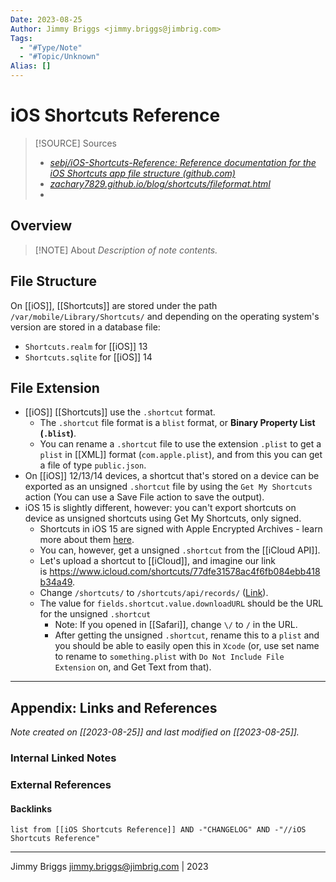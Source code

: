 ```yaml
---
Date: 2023-08-25
Author: Jimmy Briggs <jimmy.briggs@jimbrig.com>
Tags:
  - "#Type/Note"
  - "#Topic/Unknown"
Alias: []
---
```


# iOS Shortcuts Reference

> [!SOURCE] Sources
> - *[sebj/iOS-Shortcuts-Reference: Reference documentation for the iOS Shortcuts app file structure (github.com)](https://github.com/sebj/iOS-Shortcuts-Reference)*
> - *[zachary7829.github.io/blog/shortcuts/fileformat.html](https://zachary7829.github.io/blog/shortcuts/fileformat.html)*
> - 

## Overview

> [!NOTE] About
> *Description of note contents.*

## File Structure

On [[iOS]], [[Shortcuts]] are stored under the path `/var/mobile/Library/Shortcuts/` and depending on the operating system's version are stored in a database file:

- `Shortcuts.realm` for [[iOS]] 13
- `Shortcuts.sqlite` for [[iOS]] 14

## File Extension

- [[iOS]] [[Shortcuts]] use the `.shortcut` format. 
	- The `.shortcut` file format is a `blist` format, or **Binary Property List (`.blist`)**.
	- You can rename a `.shortcut` file to use the extension `.plist` to get a `plist` in [[XML]] format (`com.apple.plist`), and from this you can get a file of type `public.json`.
- On [[iOS]] 12/13/14 devices, a shortcut that's stored on a device can be exported as an unsigned `.shortcut` file by using the `Get My Shortcuts` action (You can use a Save File action to save the output). 
- iOS 15 is slightly different, however: you can't export shortcuts on device as unsigned shortcuts using Get My Shortcuts, only signed. 
	- Shortcuts in iOS 15 are signed with Apple Encrypted Archives - learn more about them [here](https://man.cameronkatri.com/macOS/aea). 
	- You can, however, get a unsigned `.shortcut` from the [[iCloud API]]. 
	- Let's upload a shortcut to [[iCloud]], and imagine our link is <https://www.icloud.com/shortcuts/77dfe31578ac4f6fb084ebb418b34a49>.
	- Change `/shortcuts/` to `/shortcuts/api/records/` ([Link](https://www.icloud.com/shortcuts/api/records/77dfe31578ac4f6fb084ebb418b34a49)). 
	- The value for `fields.shortcut.value.downloadURL` should be the URL for the unsigned `.shortcut` 
		- Note: If you opened in [[Safari]], change `\/` to `/` in the URL. 
		- After getting the unsigned `.shortcut`, rename this to a `plist` and you should be able to easily open this in `Xcode` (or, use set name to rename to `something.plist` with `Do Not Include File Extension` on, and Get Text from that).


***

## Appendix: Links and References

*Note created on [[2023-08-25]] and last modified on [[2023-08-25]].*

### Internal Linked Notes

### External References

#### Backlinks

```dataview
list from [[iOS Shortcuts Reference]] AND -"CHANGELOG" AND -"//iOS Shortcuts Reference"
```


***

Jimmy Briggs <jimmy.briggs@jimbrig.com> | 2023


